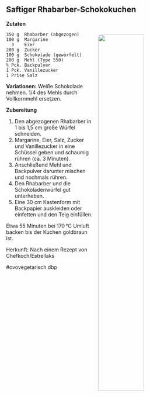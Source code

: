 Saftiger Rhabarber-Schokokuchen
-------------------------------

<img align='right' style="margin:5ex 0 1ex 1em;border-radius:8px" width="50%" 
    src="images/Schoko-Rhabarberkuchen_2020-05-11.jpg"  />


**Zutaten**

```
350 g  Rhabarber (abgezogen)
100 g  Margarine
  3    Eier
200 g  Zucker
100 g  Schokolade (gewürfelt)
200 g  Mehl (Type 550)
½ Pck. Backpulver
1 Pck. Vanillezucker
1 Prise Salz
```

**Variationen:** Weiße Schokolade nehmen. 1/4 des Mehls durch Vollkornmehl ersetzen.

**Zubereitung**

1. Den abgezogenen Rhabarber in 1 bis 1,5 cm große Würfel schneiden.
2. Margarine, Eier, Salz, Zucker und Vanillezucker in eine Schüssel geben und schaumig rühren (ca. 3 Minuten).
3. Anschließend Mehl und Backpulver darunter mischen und nochmals rühren.
4. Den Rhabarber und die Schokoladenwürfel gut unterheben.
5. Eine 30 cm Kastenform mit Backpapier auskleiden oder einfetten und den Teig einfüllen.

Etwa 55 Minuten bei 170 °C Umluft backen bis der Kuchen goldbraun ist.


Herkunft: Nach einem Rezept von Chefkoch/Estrellaks

#ovovegetarisch dbp
